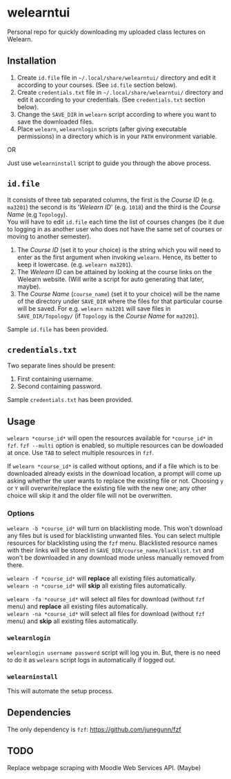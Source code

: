 # welearntui
Personal repo for quickly downloading my uploaded class lectures on Welearn.

## Installation
1. Create `id.file` file in `~/.local/share/welearntui/` directory and edit it according to your courses. (See `id.file` section below).
2. Create `credentials.txt` file in `~/.local/share/welearntui/` directory and edit it according to your credentials. (See `credentials.txt` section below).
3. Change the `SAVE_DIR` in `welearn` script according to where you want to save the downloaded files.
4. Place `welearn`, `welearnlogin` scripts (after giving executable permissions) in a directory which is in your `PATH` environment variable.

OR

Just use `welearninstall` script to guide you through the above process.

## `id.file`
It consists of three tab separated columns, the first is the *Course ID* (e.g. `ma3201`) the second is its '*Welearn ID*' (e.g. `1018`) and the third is the *Course Name* (e.g `Topology`).  
You will have to edit `id.file` each time the list of courses changes (be it due to logging in as another user who does not have the same set of courses or moving to another semester).
1. The *Course ID* (set it to your choice) is the string which you will need to enter as the first argument when invoking `welearn`. Hence, its better to keep it lowercase. (e.g. `welearn ma3201`).
2. The *Welearn ID* can be attained by looking at the course links on the Welearn website. (Will write a script for auto generating that later, maybe).
3. The *Course Name* (`course_name`) (set it to your choice) will be the name of the directory under `SAVE_DIR` where the files for that particular course will be saved. For e.g. `welearn ma3201` will save files in `SAVE_DIR/Topology/` (if `Topology` is the *Course Name* for `ma3201`).  

Sample `id.file` has been provided.

## `credentials.txt`
Two separate lines should be present:
1. First containing username.
2. Second containing password. 

Sample `credentials.txt` has been provided.

## Usage
`welearn *course_id*` will open the resources available for `*course_id*` in `fzf`. `fzf --multi` option is enabled, so multiple resources can be dowloaded at once. Use `TAB` to select multiple resources in `fzf`.

If `welearn *course_id*` is called without options, and if a file which is to be downloaded already exists in the download location, a prompt will come up asking whether the user wants to replace the existing file or not. Choosing `y` or `Y` will overwrite/replace the existing file with the new one; any other choice will skip it and the older file will not be overwritten.  

### Options
`welearn -b *course_id*` will turn on blacklisting mode. This won't download any files but is used for blacklisting unwanted files. You can select multiple resources for blacklisting using the `fzf` menu. Blacklisted resource names with their links will be stored in `SAVE_DIR/course_name/blacklist.txt` and won't be downloaded in any download mode unless manually removed from there.  

`welearn -f *course_id*` will **replace** all existing files automatically.    
`welearn -n *course_id*` will **skip** all existing files automatically.  

`welearn -fa *course_id*` will select all files for download (without `fzf` menu) and **replace** all existing files automatically.  
`welearn -na *course_id*` will select all files for download (without `fzf` menu) and **skip** all existing files automatically.  

### `welearnlogin`
`welearnlogin username password` script will log you in. But, there is no need to do it as `welearn` script logs in automatically if logged out.

### `welearninstall`
This will automate the setup process.

## Dependencies
The only dependency is `fzf`: https://github.com/junegunn/fzf

## TODO
Replace webpage scraping with Moodle Web Services API. (Maybe)
